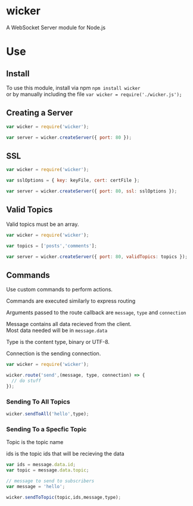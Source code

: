 # wicker
A WebSocket Server module for Node.js

# Use

## Install

To use this module, install via npm ```npm install wicker```  
or by manually including the file ```var wicker = require('./wicker.js');```


## Creating a Server

```js
var wicker = require('wicker');

var server = wicker.createServer({ port: 80 });
```

## SSL

```js
var wicker = require('wicker');

var sslOptions = { key: keyFile, cert: certFile };

var server = wicker.createServer({ port: 80, ssl: sslOptions });
```

## Valid Topics

Valid topics must be an array.

```js
var wicker = require('wicker');

var topics = ['posts','comments'];

var server = wicker.createServer({ port: 80, validTopics: topics });
```

## Commands

Use custom commands to perform actions.

Commands are executed similarly to express routing  

Arguments passed to the route callback are ```message```, ```type``` and ```connection```

Message contains all data recieved from the client.  
Most data needed will be in ```message.data```

Type is the content type, binary or UTF-8.  

Connection is the sending connection.

```js
var wicker = require('wicker');

wicker.route('send',(message, type, connection) => {
  // do stuff
});
```

### Sending To All Topics

```js
wicker.sendToAll('hello',type);
```

### Sending To a Specfic Topic

Topic is the topic name  

ids is the topic ids that will be recieving the data

```js
var ids = message.data.id;
var topic = message.data.topic;

// message to send to subscribers
var message = 'hello';

wicker.sendToTopic(topic,ids,message,type);
```
